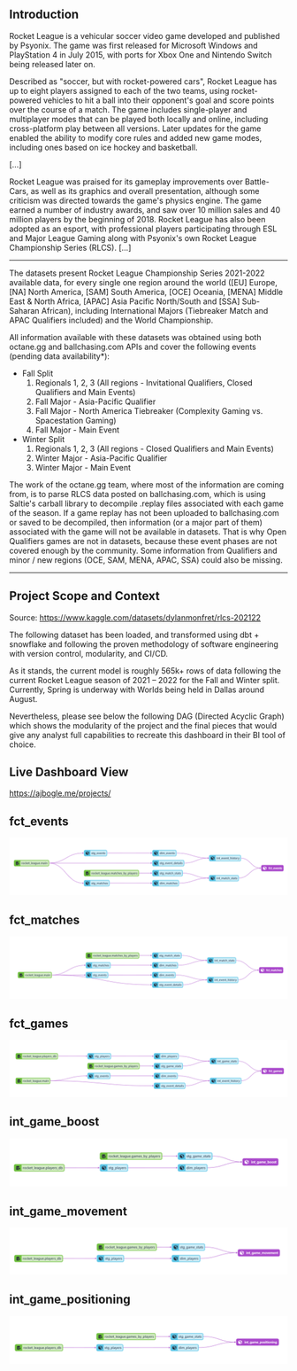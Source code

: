Introduction
----------------------------------------------------------------------------------------------------------------------------------------------------------------------

Rocket League is a vehicular soccer video game developed and published by Psyonix. The game was first released for Microsoft Windows and PlayStation 4 in July 2015, with ports for Xbox One and Nintendo Switch being released later on.

Described as "soccer, but with rocket-powered cars", Rocket League has up to eight players assigned to each of the two teams, using rocket-powered vehicles to hit a ball into their opponent's goal and score points over the course of a match. The game includes single-player and multiplayer modes that can be played both locally and online, including cross-platform play between all versions. Later updates for the game enabled the ability to modify core rules and added new game modes, including ones based on ice hockey and basketball.

[…]

Rocket League was praised for its gameplay improvements over Battle-Cars, as well as its graphics and overall presentation, although some criticism was directed towards the game's physics engine. The game earned a number of industry awards, and saw over 10 million sales and 40 million players by the beginning of 2018. Rocket League has also been adopted as an esport, with professional players participating through ESL and Major League Gaming along with Psyonix's own Rocket League Championship Series (RLCS). […]

----------------------------------------------------------------------------------------------------------------------------------------------------------------------
The datasets present Rocket League Championship Series 2021-2022 available data, for every single one region around the world ([EU] Europe, [NA] North America, [SAM] South America, [OCE] Oceania, [MENA] Middle East & North Africa, [APAC] Asia Pacific North/South and [SSA] Sub-Saharan African), including International Majors (Tiebreaker Match and APAC Qualifiers included) and the World Championship.

All information available with these datasets was obtained using both octane.gg and ballchasing.com APIs and cover the following events (pending data availability*):

- Fall Split
  1. Regionals 1, 2, 3 (All regions - Invitational Qualifiers, Closed Qualifiers and Main Events)
  2. Fall Major - Asia-Pacific Qualifier
  3. Fall Major - North America Tiebreaker (Complexity Gaming vs. Spacestation Gaming)
  4. Fall Major - Main Event
- Winter Split
  1. Regionals 1, 2, 3 (All regions - Closed Qualifiers and Main Events)
  2. Winter Major - Asia-Pacific Qualifier
  3. Winter Major - Main Event

The work of the octane.gg team, where most of the information are coming from, is to parse RLCS data posted on ballchasing.com, which is using Saltie's carball library to decompile .replay files associated with each game of the season. If a game replay has not been uploaded to ballchasing.com or saved to be decompiled, then information (or a major part of them) associated with the game will not be available in datasets. That is why Open Qualifiers games are not in datasets, because these event phases are not covered enough by the community. Some information from Qualifiers and minor / new regions (OCE, SAM, MENA, APAC, SSA) could also be missing.

----------------------------------------------------------------------------------------------------------------------------------------------------------------------
Project Scope and Context
----------------------------------------------------------------------------------------------------------------------------------------------------------------------
Source: https://www.kaggle.com/datasets/dylanmonfret/rlcs-202122

The following dataset has been loaded, and transformed using dbt + snowflake and following the proven methodology of software engineering with version control, modularity, and CI/CD.

As it stands, the current model is roughly 565k+ rows of data following the current Rocket League season of 2021 – 2022 for the Fall and Winter split. Currently, Spring is underway with Worlds being held in Dallas around August.

Nevertheless, please see below the following DAG (Directed Acyclic Graph) which shows the modularity of the project and the final pieces that would give any analyst full capabilities to recreate this dashboard in their BI tool of choice.

Live Dashboard View
-------------------
https://ajbogle.me/projects/

fct_events
----------
<img src="screenshots/RL_fct_events.PNG" alt="DAG" title="fct_events">

fct_matches
----------
<img src="screenshots/RL_fct_matches.PNG" alt="DAG" title="fct_matches">

fct_games
----------
<img src="screenshots/RL_fct_games.PNG" alt="DAG" title="fct_games">

int_game_boost
----------
<img src="screenshots/int_game_boost.PNG" alt="DAG" title="int_game_boost">

int_game_movement
----------
<img src="screenshots/int_game_movement.PNG" alt="DAG" title="int_game_movement">

int_game_positioning
----------
<img src="screenshots/int_game_positioning.PNG" alt="DAG" title="int_game_positioning">
